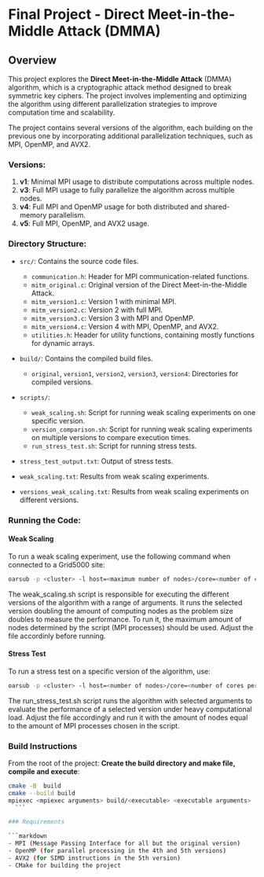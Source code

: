 # Final Project - Direct Meet-in-the-Middle Attack (DMMA)

## Overview

This project explores the **Direct Meet-in-the-Middle Attack** (DMMA) algorithm, which is a cryptographic attack method designed to break symmetric key ciphers. The project involves implementing and optimizing the algorithm using different parallelization strategies to improve computation time and scalability.

The project contains several versions of the algorithm, each building on the previous one by incorporating additional parallelization techniques, such as MPI, OpenMP, and AVX2.

### Versions:

1. **v1**: Minimal MPI usage to distribute computations across multiple nodes.
2. **v3**: Full MPI usage to fully parallelize the algorithm across multiple nodes.
3. **v4**: Full MPI and OpenMP usage for both distributed and shared-memory parallelism.
4. **v5**: Full MPI, OpenMP, and AVX2 usage.

### Directory Structure:

- `src/`: Contains the source code files.
  - `communication.h`: Header for MPI communication-related functions.
  - `mitm_original.c`: Original version of the Direct Meet-in-the-Middle Attack.
  - `mitm_version1.c`: Version 1 with minimal MPI.
  - `mitm_version2.c`: Version 2 with full MPI.
  - `mitm_version3.c`: Version 3 with MPI and OpenMP.
  - `mitm_version4.c`: Version 4 with MPI, OpenMP, and AVX2.
  - `utilities.h`: Header for utility functions, containing mostly functions for dynamic arrays.
  
- `build/`: Contains the compiled build files.
  - `original`, `version1`, `version2`, `version3`, `version4`: Directories for compiled versions.

- `scripts/`:
  - `weak_scaling.sh`: Script for running weak scaling experiments on one specific version.
  - `version_comparison.sh`: Script for running weak scaling experiments on multiple versions to compare execution times.
  - `run_stress_test.sh`: Script for running stress tests.

- `stress_test_output.txt`: Output of stress tests.
- `weak_scaling.txt`: Results from weak scaling experiments.
- `versions_weak_scaling.txt`: Results from weak scaling experiments on different versions.

### Running the Code:

#### Weak Scaling

To run a weak scaling experiment, use the following command when connected to a Grid5000 site:

```bash
oarsub -p <cluster> -l host=<maximum number of nodes>/core=<number of cores per node>,walltime=<maximum expected runtime> -O weak_scaling_console_output.txt -E weak_scaling_error.txt "./weak_scaling.sh"
```

The weak\_scaling.sh script is responsible for executing the different versions of the algorithm with a range of arguments. It runs the selected version doubling the amount of computing nodes as the problem size doubles to measure the performance.
To run it, the maximum amount of nodes determined by the script (MPI processes) should be used. Adjust the file accordinly before running. 

#### Stress Test
To run a stress test on a specific version of the algorithm, use:
```bash
oarsub -p <cluster> -l host=<number of nodes>/core=<number of cores per node>,walltime=<maximum expected runtime> -O stress_test_output.txt -E stress_test_error.txt "./run_stress_test.sh"
```
The run\_stress\_test.sh script runs the algorithm with selected arguments to evaluate the performance of a selected version under heavy computational load.
Adjust the file accordingly and run it with the amount of nodes equal to the amount of MPI processes chosen in the script.

### Build Instructions
From the root of the project:
**Create the build directory and make file, compile and execute**:

   ```bash
   cmake -B  build
   cmake --build build
   mpiexec <mpiexec arguments> build/<executable> <executable arguments>
	 ```

### Requirements

```markdown
- MPI (Message Passing Interface for all but the original version)
- OpenMP (for parallel processing in the 4th and 5th versions)
- AVX2 (for SIMD instructions in the 5th version)
- CMake for building the project
```
